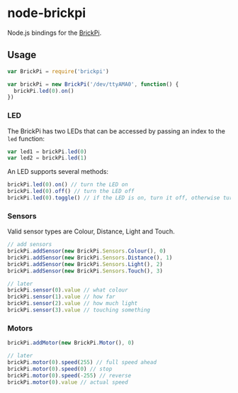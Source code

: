 # node-brickpi

Node.js bindings for the [BrickPi](http://www.dexterindustries.com/BrickPi).

## Usage

```javascript
var BrickPi = require('brickpi')

var brickPi = new BrickPi('/dev/ttyAMA0', function() {
  brickPi.led(0).on()
})
```

### LED

The BrickPi has two LEDs that can be accessed by passing an index to the `led` function:

```javascript
var led1 = brickPi.led(0)
var led2 = brickPi.led(1)
```

An LED supports several methods:

```javascript
brickPi.led(0).on() // turn the LED on
brickPi.led(0).off() // turn the LED off
brickPi.led(0).toggle() // if the LED is on, turn it off, otherwise turn it on
```

### Sensors

Valid sensor types are Colour, Distance, Light and Touch. 

```javascript
// add sensors
brickPi.addSensor(new BrickPi.Sensors.Colour(), 0)
brickPi.addSensor(new BrickPi.Sensors.Distance(), 1)
brickPi.addSensor(new BrickPi.Sensors.Light(), 2)
brickPi.addSensor(new BrickPi.Sensors.Touch(), 3)

// later
brickPi.sensor(0).value // what colour
brickPi.sensor(1).value // how far
brickPi.sensor(2).value // how much light
brickPi.sensor(3).value // touching something
```

### Motors

```javascript
brickPi.addMotor(new BrickPi.Motor(), 0)

// later
brickPi.motor(0).speed(255) // full speed ahead
brickPi.motor(0).speed(0) // stop
brickPi.motor(0).speed(-255) // reverse
brickPi.motor(0).value // actual speed
```
